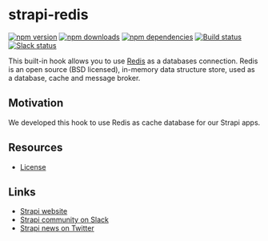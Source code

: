 # strapi-redis

[![npm version](https://img.shields.io/npm/v/strapi-redis.svg)](https://www.npmjs.org/package/strapi-redis)
[![npm downloads](https://img.shields.io/npm/dm/strapi-redis.svg)](https://www.npmjs.org/package/strapi-redis)
[![npm dependencies](https://david-dm.org/strapi/strapi-redis.svg)](https://david-dm.org/strapi/strapi-redis)
[![Build status](https://travis-ci.org/strapi/strapi-redis.svg?branch=master)](https://travis-ci.org/strapi/strapi-redis)
[![Slack status](https://slack.strapi.io/badge.svg)](http://slack.strapi.io)

This built-in hook allows you to use [Redis](https://redis.io/) as a databases connection. Redis is an open source (BSD licensed), in-memory data structure store, used as a database, cache and message broker.

## Motivation

We developed this hook to use Redis as cache database for our Strapi apps.

## Resources

- [License](LICENSE)

## Links

- [Strapi website](http://strapi.io/)
- [Strapi community on Slack](http://slack.strapi.io)
- [Strapi news on Twitter](https://twitter.com/strapijs)
